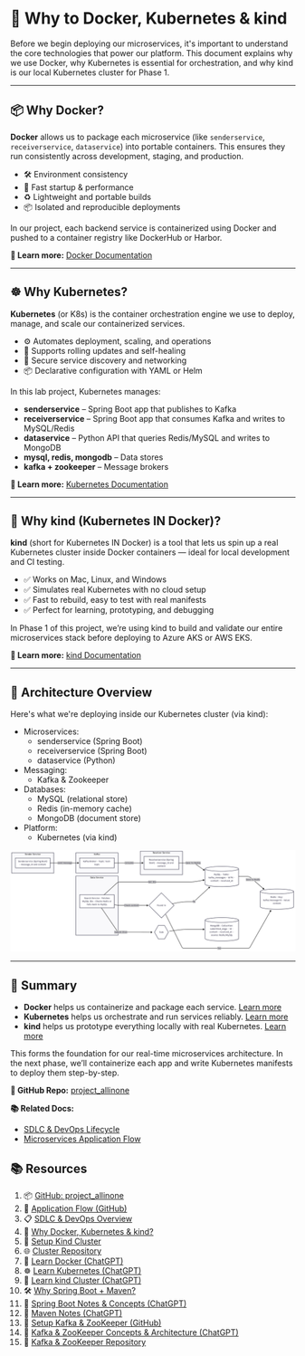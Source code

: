 <h1>🚀 Why to Docker, Kubernetes & kind</h1>

<p>Before we begin deploying our microservices, it's important to understand the core technologies that power our platform. This document explains why we use Docker, why Kubernetes is essential for orchestration, and why kind is our local Kubernetes cluster for Phase 1.</p>

<hr/>

<h2>📦 Why Docker?</h2>

<p><strong>Docker</strong> allows us to package each microservice (like <code>senderservice</code>, <code>receiverservice</code>, <code>dataservice</code>) into portable containers. This ensures they run consistently across development, staging, and production.</p>

<ul>
  <li>🛠️ Environment consistency</li>
  <li>🚀 Fast startup & performance</li>
  <li>♻️ Lightweight and portable builds</li>
  <li>📦 Isolated and reproducible deployments</li>
</ul>

<p>In our project, each backend service is containerized using Docker and pushed to a container registry like DockerHub or Harbor.</p>

<p><strong>📘 Learn more:</strong> <a href="https://docs.docker.com/get-started/" target="_blank">Docker Documentation</a></p>

<hr/>

<h2>☸️ Why Kubernetes?</h2>

<p><strong>Kubernetes</strong> (or K8s) is the container orchestration engine we use to deploy, manage, and scale our containerized services.</p>

<ul>
  <li>⚙️ Automates deployment, scaling, and operations</li>
  <li>🔁 Supports rolling updates and self-healing</li>
  <li>🔐 Secure service discovery and networking</li>
  <li>📦 Declarative configuration with YAML or Helm</li>
</ul>

<p>In this lab project, Kubernetes manages:</p>

<ul>
  <li><strong>senderservice</strong> – Spring Boot app that publishes to Kafka</li>
  <li><strong>receiverservice</strong> – Spring Boot app that consumes Kafka and writes to MySQL/Redis</li>
  <li><strong>dataservice</strong> – Python API that queries Redis/MySQL and writes to MongoDB</li>
  <li><strong>mysql, redis, mongodb</strong> – Data stores</li>
  <li><strong>kafka + zookeeper</strong> – Message brokers</li>
</ul>

<p><strong>📘 Learn more:</strong> <a href="https://kubernetes.io/docs/home/" target="_blank">Kubernetes Documentation</a></p>

<hr/>

<h2>🧪 Why kind (Kubernetes IN Docker)?</h2>

<p><strong>kind</strong> (short for Kubernetes IN Docker) is a tool that lets us spin up a real Kubernetes cluster inside Docker containers — ideal for local development and CI testing.</p>

<ul>
  <li>✅ Works on Mac, Linux, and Windows</li>
  <li>✅ Simulates real Kubernetes with no cloud setup</li>
  <li>✅ Fast to rebuild, easy to test with real manifests</li>
  <li>✅ Perfect for learning, prototyping, and debugging</li>
</ul>

<p>In Phase 1 of this project, we’re using kind to build and validate our entire microservices stack before deploying to Azure AKS or AWS EKS.</p>

<p><strong>📘 Learn more:</strong> <a href="https://kind.sigs.k8s.io/docs/user/quick-start/" target="_blank">kind Documentation</a></p>

<hr/>

<h2>🧱 Architecture Overview</h2>

<p>Here's what we're deploying inside our Kubernetes cluster (via kind):</p>

<ul>
  <li>Microservices:
    <ul>
      <li>senderservice (Spring Boot)</li>
      <li>receiverservice (Spring Boot)</li>
      <li>dataservice (Python)</li>
    </ul>
  </li>
  <li>Messaging:
    <ul>
      <li>Kafka & Zookeeper</li>
    </ul>
  </li>
  <li>Databases:
    <ul>
      <li>MySQL (relational store)</li>
      <li>Redis (in-memory cache)</li>
      <li>MongoDB (document store)</li>
    </ul>
  </li>
  <li>Platform:
    <ul>
      <li>Kubernetes (via kind)</li>
    </ul>
  </li>
</ul>

<p><img src="./app_flow.png" alt="Microservices Architecture Diagram" width="800"/></p>

<hr/>

<h2>📌 Summary</h2>

<ul>
  <li>
    <strong>Docker</strong> helps us containerize and package each service.  
    <a href="https://chatgpt.com/share/6857d18a-a8c0-8001-9c67-850a90e9ddbe" target="_blank">Learn more</a>
  </li>
  <li>
    <strong>Kubernetes</strong> helps us orchestrate and run services reliably.  
    <a href="https://chatgpt.com/share/6857e648-5de0-8001-ab14-7897f0aa5989" target="_blank">Learn more</a>
  </li>
  <li>
    <strong>kind</strong> helps us prototype everything locally with real Kubernetes.  
    <a href="https://chatgpt.com/share/6857e7f1-2d24-8001-88c5-41d0bf8c0c51" target="_blank">Learn more</a>
  </li>
</ul>


<p>This forms the foundation for our real-time microservices architecture. In the next phase, we’ll containerize each app and write Kubernetes manifests to deploy them step-by-step.</p>

<p><strong>🔗 GitHub Repo:</strong> <a href="https://github.com/praveen581348/project_allinone" target="_blank">project_allinone</a></p>

<p><strong>📚 Related Docs:</strong></p>
<ul>
  <li><a href="./SDLC-and-DevOps-Overview.md">SDLC & DevOps Lifecycle</a></li>
  <li><a href="./application_flow.md">Microservices Application Flow</a></li>
</ul>
<h2>📚 Resources</h2>
<ol>
  <!-- GitHub Repos & Overviews -->
  <li>📦 <a href="https://github.com/praveen581348/project_allinone" target="_blank">GitHub: project_allinone</a></li>
   <li>🔁 <a href="https://github.com/praveen581348/project_allinone/blob/master/application_flow.md" target="_blank">Application Flow (GitHub)</a></li>
  <li>📋 <a href="https://github.com/praveen581348/project_allinone/blob/master/SDLC-and-DevOps-Overview.md" target="_blank">SDLC & DevOps Overview</a></li>
  
  <!-- Docker, Kubernetes, kind -->
  <li>🚀 <a href="https://github.com/praveen581348/project_allinone/blob/master/why_docker_kubernetes_kind.md" target="_blank">Why Docker, Kubernetes & kind?</a></li>
  <li>🔧 <a href="https://github.com/praveen581348/project_allinone/blob/master/why_docker_kubernetes_kind.md" target="_blank">Setup Kind Cluster</a></li>
  <li>🌐 <a href="https://github.com/praveen581348/cluster" target="_blank">Cluster Repository</a></li>
  
  <!-- Docker -->
  <li>🐳 <a href="https://chatgpt.com/share/6857d18a-a8c0-8001-9c67-850a90e9ddbe" target="_blank">Learn Docker (ChatGPT)</a></li>
  
  <!-- Kubernetes -->
  <li>☸️ <a href="https://chatgpt.com/share/6857e648-5de0-8001-ab14-7897f0aa5989" target="_blank">Learn Kubernetes (ChatGPT)</a></li>
  
  <!-- kind -->
  <li>🧪 <a href="https://chatgpt.com/share/6857e7f1-2d24-8001-88c5-41d0bf8c0c51" target="_blank">Learn kind Cluster (ChatGPT)</a></li>
  
  <!-- Spring Boot + Maven -->
  <li>🛠️ <a href="https://github.com/praveen581348/project_allinone/blob/master/why_springboot_maven.md" target="_blank">Why Spring Boot + Maven?</a></li>
  <li>🌱 <a href="https://chatgpt.com/share/685854c4-f9b4-8001-a16d-bab5320f29d5" target="_blank">Spring Boot Notes & Concepts (ChatGPT)</a></li>
  <li>📘 <a href="https://chatgpt.com/share/6859922a-e6f4-8001-864e-ba59b47ad706" target="_blank">Maven Notes (ChatGPT)</a></li>
  
  <!-- Kafka + ZooKeeper -->
  <li>📡 <a href="https://github.com/praveen581348/project_allinone/blob/master/setup_kafka_zookpeer.md" target="_blank">Setup Kafka & ZooKeeper (GitHub)</a></li>
  <li>📄 <a href="https://chatgpt.com/share/685d3b2e-485c-8001-bc5c-8c3702594e35" target="_blank">Kafka & ZooKeeper Concepts & Architecture (ChatGPT)</a></li>
  <li>📂 <a href="https://github.com/praveen581348/kafka_zookeeper" target="_blank">Kafka & ZooKeeper Repository</a></li>
</ol>
